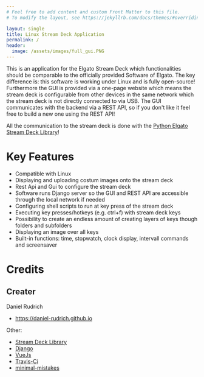 ```yaml
---
# Feel free to add content and custom Front Matter to this file.
# To modify the layout, see https://jekyllrb.com/docs/themes/#overriding-theme-defaults

layout: single
title: Linux Stream Deck Application
permalink: /
header:
  image: /assets/images/full_gui.PNG
---
```


This is an application for the Elgato Stream Deck which functionalities should be comparable to the officially provided Software of Elgato. The key difference is: this software is working under Linux and is fully open-source! Furthermore the GUI is provided via a one-page website which means the stream deck is configurable from other devices in the same network which the stream deck is not directly connected to via USB.
The GUI communicates with the backend via a REST API, so if you don't like it feel free to build a new one using the REST API!

All the communication to the stream deck is done with the [Python Elgato Stream Deck Library](https://github.com/abcminiuser/python-elgato-streamdeck)! 

# Key Features

* Compatible with Linux
* Displaying and uploading costum images onto the stream deck
* Rest Api and Gui to configure the stream deck
* Software runs Django server so the GUI and REST API are accessible through the local network if needed
* Configuring shell scripts to run at key press of the stream deck
* Executing key presses/hotkeys (e.g. ctrl+f) with stream deck keys
* Possibility to create an endless amount of creating layers of keys though folders and subfolders
* Displaying an image over all keys
* Built-in functions: time, stopwatch, clock display, intervall commands and screensaver
	
# Credits

## Creater

Daniel Rudrich

* https://daniel-rudrich.github.io

Other:

* [Stream Deck Library](https://github.com/abcminiuser/python-elgato-streamdeck)
* [Django](https://www.djangoproject.com/)
* [VueJs](https://vuejs.org/)
* [Travis-Ci](https://travis-ci.org/)
* [minimal-mistakes](https://mademistakes.com/work/minimal-mistakes-jekyll-theme/)
